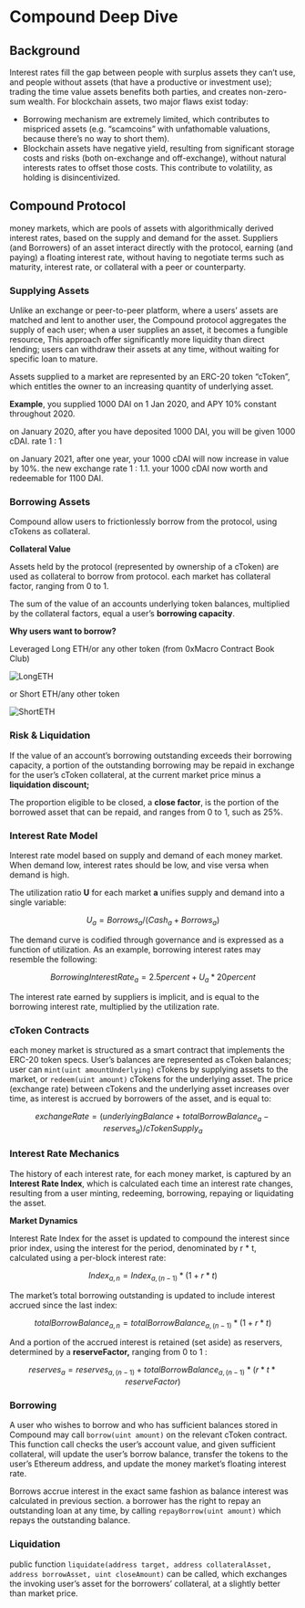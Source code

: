 # Compound Deep Dive

## Background

Interest rates fill the gap between people with surplus assets they can’t use, and people without assets (that have a productive or investment use); trading the time value assets benefits both parties, and creates non-zero-sum wealth. For blockchain assets, two major flaws exist today:

- Borrowing mechanism are extremely limited, which contributes to mispriced assets (e.g. “scamcoins” with unfathomable valuations, because there’s no way to short them).
- Blockchain assets have negative yield, resulting from significant storage costs and risks (both on-exchange and off-exchange), without natural interests rates to offset those costs. This contribute to volatility, as holding is disincentivized.

## Compound Protocol

money markets, which are pools of assets with algorithmically derived interest rates, based on the supply and demand for the asset. Suppliers (and Borrowers) of an asset interact directly with the protocol, earning (and paying) a floating interest rate, without having to negotiate terms such as maturity, interest rate, or collateral with a peer or counterparty.

### Supplying Assets

Unlike an exchange or peer-to-peer platform, where a users’ assets are matched and lent to another user, the Compound protocol aggregates the supply of each user; when a user supplies an asset, it becomes a fungible resource, This approach offer significantly more liquidity than direct lending; users can withdraw their assets at any time, without waiting for specific loan to mature.

Assets supplied to a market are represented by an ERC-20 token “cToken”, which entitles the owner to an increasing quantity of underlying asset.

**Example**, you supplied 1000 DAI on 1 Jan 2020, and APY 10% constant throughout 2020.

on January 2020, after you have deposited 1000 DAI, you will be given 1000 cDAI. rate 1 : 1

on January 2021, after one year, your 1000 cDAI will now increase in value by 10%. the new exchange rate 1 : 1.1. your 1000 cDAI now worth and redeemable for 1100 DAI.

### Borrowing Assets

Compound allow users to frictionlessly borrow from the protocol, using cTokens as collateral.

**Collateral Value**

Assets held by the protocol (represented by ownership of a cToken) are used as collateral to borrow from protocol. each market has collateral factor, ranging from 0 to 1.

The sum of the value of an accounts underlying token balances, multiplied by the collateral factors, equal a user’s **borrowing capacity**.

**Why users want to borrow?**

Leveraged Long ETH/or any other token (from 0xMacro Contract Book Club)

![LongETH](https://user-images.githubusercontent.com/19762585/218304964-04951c55-4c2c-4dba-b364-f53369dd3599.png)

or Short ETH/any other token

![ShortETH](https://user-images.githubusercontent.com/19762585/218304979-d3391c46-d33d-4981-bdfb-0744930faa5b.png)


### Risk & Liquidation

If the value of an account’s borrowing outstanding exceeds their borrowing capacity, a portion of the outstanding borrowing may be repaid in exchange for the user’s cToken collateral, at the current market price minus a **liquidation discount;**

The proportion eligible to be closed, a **close factor**, is the portion of the borrowed asset that can be repaid, and ranges from 0 to 1, such as 25%.

### Interest Rate Model

Interest rate model based on supply and demand of each money market. When demand low, interest rates should be low, and vise versa when demand is high.

The utilization ratio **U** for each market **a** unifies supply and demand into a single variable:

$$
U_a = Borrows_a/(Cash_a + Borrows_a)
$$

The demand curve is codified through governance and is expressed as a function of utilization. As an example, borrowing interest rates may resemble the following:

$$
Borrowing Interest Rate _a = 2.5   percent + U_a * 20 percent
$$

The interest rate earned by suppliers is implicit, and is equal to the borrowing interest rate, multiplied by the utilization rate.

### cToken Contracts

each money market is structured as a smart contract that implements the ERC-20 token specs. User’s balances are represented as cToken balances; user can `mint(uint amountUnderlying)` cTokens by supplying assets to the market, or `redeem(uint amount)` cTokens for the underlying asset. The price (exchange rate) between cTokens and the underlying asset increases over time, as interest is accrued by borrowers of the asset, and is equal to:

$$
exchangeRate = (underlyingBalance + totalBorrowBalance_a - reserves_a) / cTokenSupply_a
$$

### Interest Rate Mechanics

The history of each interest rate, for each money market, is captured by an **Interest Rate Index**, which is calculated each time an interest rate changes, resulting from a user minting, redeeming, borrowing, repaying or liquidating the asset.

**Market Dynamics**

Interest Rate Index for the asset is updated to compound the interest since prior index, using the interest for the period, denominated by r \* t, calculated using a per-block interest rate:

$$
Index_{a,n} = Index_{a, (n-1)} * (1+r*t)
$$

The market’s total borrowing outstanding is updated to include interest accrued since the last index:

$$
totalBorrowBalance_{a,n} = totalBorrowBalance_{a,(n-1)} * (1+r*t)
$$

And a portion of the accrued interest is retained (set aside) as reservers, determined by a **reserveFactor,** ranging from 0 to 1 :

$$
reserves_a = reserves_{a,(n-1)} + totalBorrowBalance_{a,(n-1)} * (r * t * reserveFactor)
$$

### Borrowing

A user who wishes to borrow and who has sufficient balances stored in Compound may call `borrow(uint amount)` on the relevant cToken contract. This function call checks the user’s account value, and given sufficient collateral, will update the user’s borrow balance, transfer the tokens to the user’s Ethereum address, and update the money market’s floating interest rate.

Borrows accrue interest in the exact same fashion as balance interest was calculated in previous section. a borrower has the right to repay an outstanding loan at any time, by calling `repayBorrow(uint amount)` which repays the outstanding balance.

### Liquidation

public function `liquidate(address target, address collateralAsset, address borrowAsset, uint closeAmount)` can be called, which exchanges the invoking user’s asset for the borrowers’ collateral, at a slightly better than market price.
